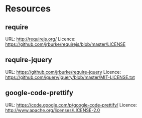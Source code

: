 # Resources

## require
URL: http://requirejs.org/
Licence: https://github.com/jrburke/requirejs/blob/master/LICENSE

## require-jquery
URL: https://github.com/jrburke/require-jquery
Licence: https://github.com/jquery/jquery/blob/master/MIT-LICENSE.txt

## google-code-prettify
URL: https://code.google.com/p/google-code-prettify/
Licence: http://www.apache.org/licenses/LICENSE-2.0